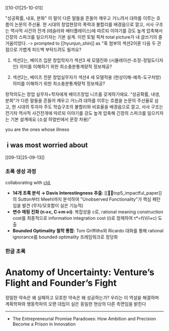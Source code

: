 [[10-01|25-10-01]]

"성공확률, 내포, 분화" 이 말이 다른 말들을 흔들어 깨우고 거느려서 대하를 이루는 흐름이 논문의 주선율. 현 시대의 창업현장의 폭력과 불합리를 배경음으로 깔고, 서사 구조는 역사적 사건의 전개 (테슬라와 배터플레이스)에 따르되 이야기를 강도 높게 압축해서 긴장의 스파크를 일으키자는 기본 설계. 이런 토털 픽쳐 total picture가 내 글쓰기의 즐거움이었다. 
-> prompted to [[hyunjun_shin]] as 
"혹 첨부의 섹션2이론 다음 두 관점으로 가볍게 피드백 부탁드려도 될까요? 

1. 섹션2는, 베이즈 입문 창업학자가 섹션3 세 모델진화 (시뮬레이션-조정-정밀도디자인) 의미를 이해하기 위한 최소충분통계량적 정보제공?

2. 섹션2는, 베이즈 전문 창업실무자가 섹션4 세 모델적용 (현상이해-예측-도구처방) 의미를 이해하기 위한 최소충분통계량적 정보제공?

창작의도는 창업 실무자+학자에게 베이즈창업 니즈를 갖게하기에요. “성공확률, 내생, 분화"가 다른 말들을 흔들어 깨우고 거느려 대하를 이루는 흐름을 논문의 주선율로 삼고, 현 시대의 투자자 주도 학습구조의 불합리와 비효율을 배경음으로 깔고, 서사 구조는 전기차 역사적 사건전개에 따르되 이야기를 강도 높게 압축해 긴장의 스파크를 일으키자는 기본 설계에요 (소설 하얼빈에서 문장 차용)"

you are the ones whose illness

 i was most worried about
 
---
[[09-13|25-09-13]]
### 초록 생성 과정
collaborating with [cld](https://claude.ai/share/362739f1-ec84-403b-ba1f-4e44dd15c650),  
- **14개 초록 분석 → Davis Interestingness 추출**: [[🖐🏼top5_impactful_paper]]의 Sutton부터 Meehl까지 분석하여 "Unobserved Functionality"가 핵심 패턴임을 발견 (무지/모호함이 실은 기능적)
- **변수 매핑 진화 (n→c, C→m→i)**: 복잡성을 c로, rational meaning construction cost를 최종적으로 information integration cost (i)로 정제하여 τ*=f(V/i×c) 도출
- **Bounded Optimality 철학 통합**: Tom Griffiths와 Ricardo 대화를 통해 rational ignorance를 bounded optimality 프레임워크로 정당화

### 한글 초록
# Anatomy of Uncertainty: Venture’s Flight and Founder’s Fight
정밀한 약속은 왜 실패하고 모호한 약속은 왜 성공하는가? 우리는 이 역설을 해결하며 계획학파와 행동학파의 오랜 대립이 실은 동일한 현상의 다른 측면임을 밝힌다 

---
- The Entrepreneurial Promise Paradoxes: How Ambition and Precision Become a Prison in Innovation